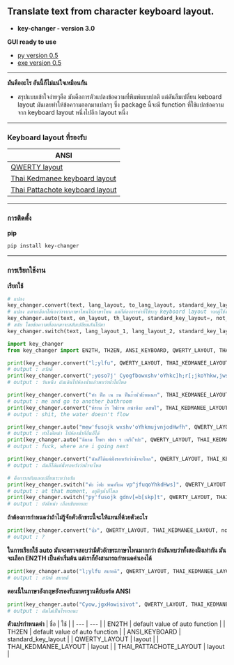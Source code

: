 ## Translate text from character keyboard layout.

- **key-changer - version 3.0**  

**GUI ready to use**  
- [py  version 0.5](https://github.com/keegang6705/en-th-keyboard-translator/blob/main/python_ui/en-th_key_ui.py)  
- [exe version 0.5](https://github.com/keegang6705/en-th-keyboard-translator/blob/main/python_ui/key_trans_UI.exe)  

---

**มันคืออะไร อันนี้ก็ไม่แน่ใจเหมือนกัน**  
-  สรุปแบบเข้าใจง่ายๆคือ มันคือการตัวแปลงข้อความที่พิมพ์แบบปกติ แต่ดันลืมเปลี่ยน keboard layout มันเลยทำให้ข้อความออกมาแปลกๆ ซึ่ง package นี้จะมี function ที่ใช้แปลข้อความจาก keyboard layout หนึ่งไปอีก layout หนึ่ง  

---

### Keyboard layout ที่รองรับ
| ANSI |
| --- |
| [QWERTY layout](https://en.wikipedia.org/wiki/QWERTY) |
| [Thai Kedmanee keyboard layout](https://en.wikipedia.org/wiki/Thai_Kedmanee_keyboard_layout) |
| [Thai Pattachote keyboard layout](https://en.wikipedia.org/wiki/Thai_Pattachote_keyboard_layout) |

---

### การติดตั้ง
**pip**
```bash
pip install key-changer
```

---

### การเรียกใช้งาน

**เรียกใช้**

```py
# แปลง
key_changer.convert(text, lang_layout, to_lang_layout, standard_key_layout=, not_know=)
# แปลง แต่จะเลือกให้เองว่าจากภาษาไหนไปภาษาไหน แต่ก็ต้องการค่าที่ใช้ระบุ keyboard layout จากผู้ใช้งาน
key_changer.auto(text, en_layout, th_layout, standard_key_layout=, not_know=, default=)
# สลับ โดยข้อความที่ออกมาจะสลับเปลียนกันไปมา
key_changer.switch(text, lang_layout_1, lang_layout_2, standard_key_layout=, not_know=)
```

```py
import key_changer
from key_changer import EN2TH, TH2EN, ANSI_KEYBOARD, QWERTY_LAYOUT, THAI_KEDMANEE_LAYOUT, THAI_PATTACHOTE_LAYOUT

print(key_changer.convert("l;ylfu", QWERTY_LAYOUT, THAI_KEDMANEE_LAYOUT))
# output : สวัสดี
print(key_changer.convert(";yoso7j' Cyogfbowxshv'oYhkc]h;r[;jkoYhkw,jws]", QWERTY_LAYOUT, THAI_KEDMANEE_LAYOUT))
# output : วันหนึ่ง ฉันเดินไปห้องนํ้าแล้วพบว่านํ้าไม่ไหล

print(key_changer.convert("ทำ ฟืก เน ะน ฟืนะ้ำพ ิฟะ้พนนท", THAI_KEDMANEE_LAYOUT, QWERTY_LAYOUT))
# output : me and go to another bathroom
print(key_changer.convert("ห้ระม ะ้ำ ไฟะำพ กนำหืงะ ดสนไ", THAI_KEDMANEE_LAYOUT, QWERTY_LAYOUT))
# output : shit, the water doesn't flow

print(key_changer.auto("mew'fusojk wxshv'oYhkmujvnjodHwfh", QWERTY_LAYOUT, THAI_KEDMANEE_LAYOUT))
# output : ทำไงดีหน่า ไปห้องนํ้าที่อื่นก็ได้
print(key_changer.auto("ดีแาม ไ้ำพำ ฟพำ ร เนรืเ ืำปะ", QWERTY_LAYOUT, THAI_KEDMANEE_LAYOUT))
# output : fuck, where are i going next

print(key_changer.convert("ฉันก็ได้แต่นั่งรอหวังว่านํ้าจะไหล", QWERTY_LAYOUT, THAI_KEDMANEE_LAYOUT))
# output : ฉันก็ได้แต่นั่งรอหวังว่านํ้าจะไหล

# คือการสลับแลกเปลี่ยนระหว่างกัน
print(key_changer.switch("ฟะ ะ้ฟะ ทนทำืะม vp^jfuqoYhkdHws]", QWERTY_LAYOUT, THAI_KEDMANEE_LAYOUT))
# output : at that moment, อยู่ดีๆนํ้าก็ไหล
print(key_changer.switch("py'fusojk gdnv[=b[skp]t", QWERTY_LAYOUT, THAI_KEDMANEE_LAYOUT))
# output : ยังดีหน่า เกือบชิบหายละ
```

**ถ้าต้องการกำหนดว่าถ้าไม่รู้จักตัวอักขระนี้จะให้แทนที่ด้วยตัวอะไร**
```py
print(key_changer.convert("👍", QWERTY_LAYOUT, THAI_KEDMANEE_LAYOUT, not_know = "?"))
# output : ?
```

**ในการเรียกใช้ auto มันจะตรวจสอบว่ามีตัวอักขระภาษาไหนมากกว่า ถ้ามันพบว่าทั้งสองฝั่งเท่ากัน มันจะเลือก EN2TH เป็นค่าเริ่มต้น แต่เราก็ยังสามารถกำหนดค่าเองได้**
```py
print(key_changer.auto("l;ylfu สบายดี", QWERTY_LAYOUT, THAI_KEDMANEE_LAYOUT, default = EN2TH))
# output : สวัสดี สบายดี
```

**ตอนนี้ในภาษาอังกฤษยังรองรับมาตรฐานคีย์บอร์ด ANSI**
```py
print(key_changer.auto("Cyow,jgxHowisivot", QWERTY_LAYOUT, THAI_KEDMANEE_LAYOUT, standard_key_layout = ANSI_KEYBOARD))
# output : ฉันไม่เป็นไรหรอนะ
```

**ตัวแปรกำหนดค่า**
| ชื่อ | ใช้ |
| --- | --- |
| EN2TH | default value of auto function |
| TH2EN | default value of auto function |
| ANSI_KEYBOARD | standard_key_layout |
| QWERTY_LAYOUT | layout |
| THAI_KEDMANEE_LAYOUT | layout |
| THAI_PATTACHOTE_LAYOUT | layout |

